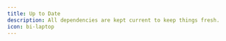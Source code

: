 ```yaml
---
title: Up to Date
description: All dependencies are kept current to keep things fresh.
icon: bi-laptop
---
```

